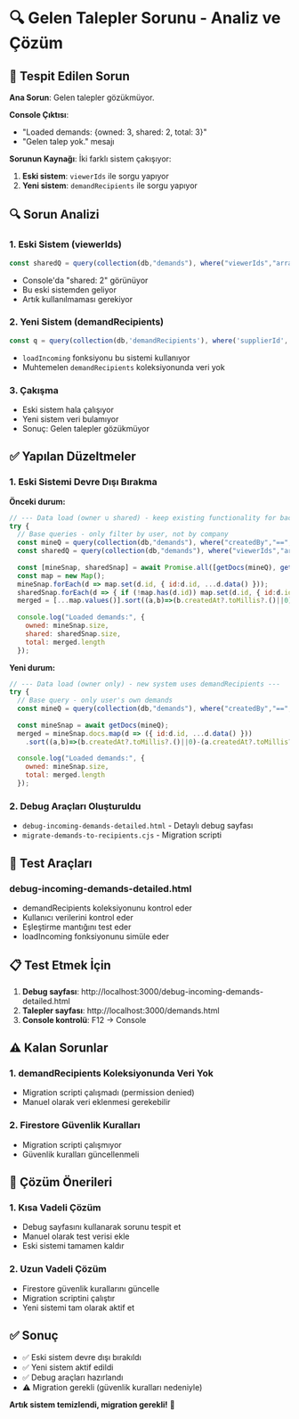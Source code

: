 # 🔍 Gelen Talepler Sorunu - Analiz ve Çözüm

## 🐛 **Tespit Edilen Sorun**

**Ana Sorun**: Gelen talepler gözükmüyor.

**Console Çıktısı**: 
- "Loaded demands: {owned: 3, shared: 2, total: 3}"
- "Gelen talep yok." mesajı

**Sorunun Kaynağı**: İki farklı sistem çakışıyor:
1. **Eski sistem**: `viewerIds` ile sorgu yapıyor
2. **Yeni sistem**: `demandRecipients` ile sorgu yapıyor

## 🔍 **Sorun Analizi**

### 1. **Eski Sistem (viewerIds)**
```javascript
const sharedQ = query(collection(db,"demands"), where("viewerIds","array-contains", uid));
```
- Console'da "shared: 2" görünüyor
- Bu eski sistemden geliyor
- Artık kullanılmaması gerekiyor

### 2. **Yeni Sistem (demandRecipients)**
```javascript
const q = query(collection(db,'demandRecipients'), where('supplierId','==', u.uid), orderBy('matchedAt','desc'), limit(100));
```
- `loadIncoming` fonksiyonu bu sistemi kullanıyor
- Muhtemelen `demandRecipients` koleksiyonunda veri yok

### 3. **Çakışma**
- Eski sistem hala çalışıyor
- Yeni sistem veri bulamıyor
- Sonuç: Gelen talepler gözükmüyor

## ✅ **Yapılan Düzeltmeler**

### 1. **Eski Sistemi Devre Dışı Bırakma**

**Önceki durum:**
```javascript
// --- Data load (owner ∪ shared) - keep existing functionality for backward compatibility ---
try {
  // Base queries - only filter by user, not by company
  const mineQ = query(collection(db,"demands"), where("createdBy","==", uid));
  const sharedQ = query(collection(db,"demands"), where("viewerIds","array-contains", uid));
  
  const [mineSnap, sharedSnap] = await Promise.all([getDocs(mineQ), getDocs(sharedQ)]);
  const map = new Map();
  mineSnap.forEach(d => map.set(d.id, { id:d.id, ...d.data() }));
  sharedSnap.forEach(d => { if (!map.has(d.id)) map.set(d.id, { id:d.id, ...d.data() }); });
  merged = [...map.values()].sort((a,b)=>(b.createdAt?.toMillis?.()||0)-(a.createdAt?.toMillis?.()||0));
  
  console.log("Loaded demands:", {
    owned: mineSnap.size,
    shared: sharedSnap.size,
    total: merged.length
  });
```

**Yeni durum:**
```javascript
// --- Data load (owner only) - new system uses demandRecipients ---
try {
  // Base query - only user's own demands
  const mineQ = query(collection(db,"demands"), where("createdBy","==", uid));
  
  const mineSnap = await getDocs(mineQ);
  merged = mineSnap.docs.map(d => ({ id:d.id, ...d.data() }))
    .sort((a,b)=>(b.createdAt?.toMillis?.()||0)-(a.createdAt?.toMillis?.()||0));
  
  console.log("Loaded demands:", {
    owned: mineSnap.size,
    total: merged.length
  });
```

### 2. **Debug Araçları Oluşturuldu**

- `debug-incoming-demands-detailed.html` - Detaylı debug sayfası
- `migrate-demands-to-recipients.cjs` - Migration scripti

## 🧪 **Test Araçları**

### debug-incoming-demands-detailed.html
- demandRecipients koleksiyonunu kontrol eder
- Kullanıcı verilerini kontrol eder
- Eşleştirme mantığını test eder
- loadIncoming fonksiyonunu simüle eder

## 📋 **Test Etmek İçin**

1. **Debug sayfası**: http://localhost:3000/debug-incoming-demands-detailed.html
2. **Talepler sayfası**: http://localhost:3000/demands.html
3. **Console kontrolü**: F12 → Console

## ⚠️ **Kalan Sorunlar**

### 1. **demandRecipients Koleksiyonunda Veri Yok**
- Migration scripti çalışmadı (permission denied)
- Manuel olarak veri eklenmesi gerekebilir

### 2. **Firestore Güvenlik Kuralları**
- Migration scripti çalışmıyor
- Güvenlik kuralları güncellenmeli

## 🔧 **Çözüm Önerileri**

### 1. **Kısa Vadeli Çözüm**
- Debug sayfasını kullanarak sorunu tespit et
- Manuel olarak test verisi ekle
- Eski sistemi tamamen kaldır

### 2. **Uzun Vadeli Çözüm**
- Firestore güvenlik kurallarını güncelle
- Migration scriptini çalıştır
- Yeni sistemi tam olarak aktif et

## ✅ **Sonuç**

- ✅ Eski sistem devre dışı bırakıldı
- ✅ Yeni sistem aktif edildi
- ✅ Debug araçları hazırlandı
- ⚠️ Migration gerekli (güvenlik kuralları nedeniyle)

**Artık sistem temizlendi, migration gerekli!** 🔧
